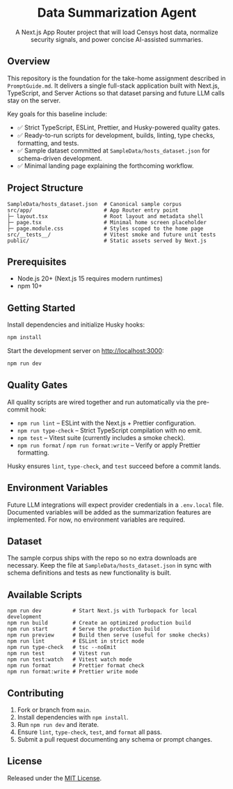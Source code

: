 <div align="center">

# Data Summarization Agent

A Next.js App Router project that will load Censys host data, normalize security signals, and power concise AI-assisted summaries.

</div>

## Overview

This repository is the foundation for the take-home assignment described in `PromptGuide.md`. It delivers a single full-stack application built with Next.js, TypeScript, and Server Actions so that dataset parsing and future LLM calls stay on the server.

Key goals for this baseline include:

- ✅ Strict TypeScript, ESLint, Prettier, and Husky-powered quality gates.
- ✅ Ready-to-run scripts for development, builds, linting, type checks, formatting, and tests.
- ✅ Sample dataset committed at `SampleData/hosts_dataset.json` for schema-driven development.
- ✅ Minimal landing page explaining the forthcoming workflow.

## Project Structure

```text
SampleData/hosts_dataset.json  # Canonical sample corpus
src/app/                       # App Router entry point
├─ layout.tsx                  # Root layout and metadata shell
├─ page.tsx                    # Minimal home screen placeholder
├─ page.module.css             # Styles scoped to the home page
src/__tests__/                 # Vitest smoke and future unit tests
public/                        # Static assets served by Next.js
```

## Prerequisites

- Node.js 20+ (Next.js 15 requires modern runtimes)
- npm 10+

## Getting Started

Install dependencies and initialize Husky hooks:

```powershell
npm install
```

Start the development server on [http://localhost:3000](http://localhost:3000):

```powershell
npm run dev
```

## Quality Gates

All quality scripts are wired together and run automatically via the pre-commit hook:

- `npm run lint` – ESLint with the Next.js + Prettier configuration.
- `npm run type-check` – Strict TypeScript compilation with no emit.
- `npm test` – Vitest suite (currently includes a smoke check).
- `npm run format` / `npm run format:write` – Verify or apply Prettier formatting.

Husky ensures `lint`, `type-check`, and `test` succeed before a commit lands.

## Environment Variables

Future LLM integrations will expect provider credentials in a `.env.local` file. Documented variables will be added as the summarization features are implemented. For now, no environment variables are required.

## Dataset

The sample corpus ships with the repo so no extra downloads are necessary. Keep the file at `SampleData/hosts_dataset.json` in sync with schema definitions and tests as new functionality is built.

## Available Scripts

```text
npm run dev          # Start Next.js with Turbopack for local development
npm run build        # Create an optimized production build
npm run start        # Serve the production build
npm run preview      # Build then serve (useful for smoke checks)
npm run lint         # ESLint in strict mode
npm run type-check   # tsc --noEmit
npm run test         # Vitest run
npm run test:watch   # Vitest watch mode
npm run format       # Prettier format check
npm run format:write # Prettier write mode
```

## Contributing

1. Fork or branch from `main`.
2. Install dependencies with `npm install`.
3. Run `npm run dev` and iterate.
4. Ensure `lint`, `type-check`, `test`, and `format` all pass.
5. Submit a pull request documenting any schema or prompt changes.

## License

Released under the [MIT License](./LICENSE).
